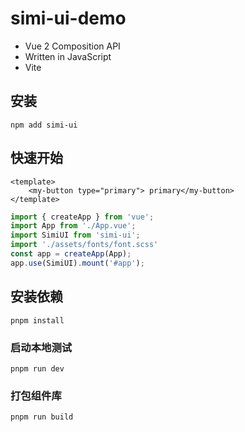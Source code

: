 # simi-ui-demo

* Vue 2 Composition API
* Written in JavaScript
* Vite

## 安装
```
npm add simi-ui
```

## 快速开始
```vue
<template>
    <my-button type="primary"> primary</my-button>
</template>
```
```js
import { createApp } from 'vue';
import App from './App.vue';
import SimiUI from 'simi-ui';
import './assets/fonts/font.scss'
const app = createApp(App);
app.use(SimiUI).mount('#app');
```

## 安装依赖
```
pnpm install
```

### 启动本地测试
```
pnpm run dev
```

### 打包组件库
```
pnpm run build
```
